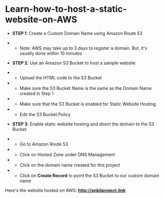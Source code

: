 # Learn-how-to-host-a-static-website-on-AWS

- **STEP 1**: Create a Custom Domain Name using Amazon Route 53

- - Note: AWS may take up to 3 days to register a domain. But, it's usually done within 10 minutes

- **STEP 2**: Use an Amazon S3 Bucket to host a sample website

- - Upload the HTML code to the S3 Bucket
- - Make sure the S3 Bucket Name is the same as the Domain Name created in Step 1
- - Make sure that the S3 Bucket is enabled for Static Website Hosting
- - Edit the S3 Bucket Policy 

- **STEP 3**: Enable static website hosting and direct the domain to the S3 Bucket

- - Go to Amazon Route 53
- - Click on Hosted Zone under DNS Management
- - Click on the domain name created for this project 
- - Click on **Create Record** to point the S3 Bucket to our custom domain name

Here's the website hosted on AWS: **http://ankitproject.link**
